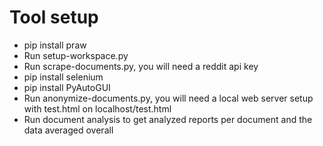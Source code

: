 # Tool setup
* pip install praw
* Run setup-workspace.py
* Run scrape-documents.py, you will need a reddit api key
* pip install selenium
* pip install PyAutoGUI
* Run anonymize-documents.py, you will need a local web server setup with test.html on localhost/test.html
* Run document analysis to get analyzed reports per document and the data averaged overall